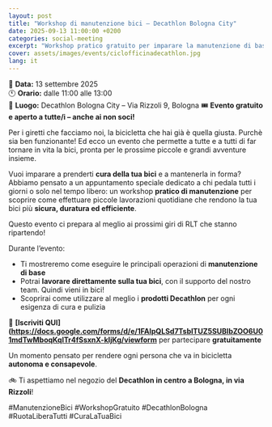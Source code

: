 ```yaml
---
layout: post
title: "Workshop di manutenzione bici – Decathlon Bologna City"
date: 2025-09-13 11:00:00 +0200
categories: social-meeting
excerpt: "Workshop pratico gratuito per imparare la manutenzione di base della bici"
cover: assets/images/events/ciclofficinadecathlon.jpg
lang: it
---
```


📅 **Data:** 13 settembre 2025  
🕚 **Orario:** dalle 11:00 alle 13:00  
📍 **Luogo:** Decathlon Bologna City – Via Rizzoli 9, Bologna
🎟️ **Evento gratuito e aperto a tutte/i – anche ai non soci!**

Per i giretti che facciamo noi, la bicicletta che hai già è quella giusta. Purchè sia ben funzionante! 
Ed ecco un evento che permette a tutte e a tutti di far tornare in vita la bici, pronta per le prossime piccole e grandi avventure insieme. 

Vuoi imparare a prenderti **cura della tua bici** e a mantenerla in forma?
Abbiamo pensato a un appuntamento speciale dedicato a chi pedala tutti i giorni o solo nel tempo libero: un workshop **pratico di manutenzione** per scoprire come effettuare piccole lavorazioni quotidiane che rendono la tua bici più **sicura, duratura ed efficiente**.

Questo evento ci prepara al meglio ai prossimi giri di RLT che stanno ripartendo! 

Durante l’evento:
- Ti mostreremo come eseguire le principali operazioni di **manutenzione di base**
- Potrai **lavorare direttamente sulla tua bici**, con il supporto del nostro team. Quindi vieni in bici! 
- Scoprirai come utilizzare al meglio i **prodotti Decathlon** per ogni esigenza di cura e pulizia

🔧 **[Iscriviti QUI](https://docs.google.com/forms/d/e/1FAIpQLSd7TsblTUZ5SUBlbZOO6U01mdTwMboqKqlTr4fSsxnX-kIjKg/viewform** per partecipare **gratuitamente**

Un momento pensato per rendere ogni persona che va in bicicletta **autonoma e consapevole**. 

🚲 Ti aspettiamo nel negozio del **Decathlon in centro a Bologna, in via Rizzoli**! 

#ManutenzioneBici #WorkshopGratuito #DecathlonBologna #RuotaLiberaTutti #CuraLaTuaBici
